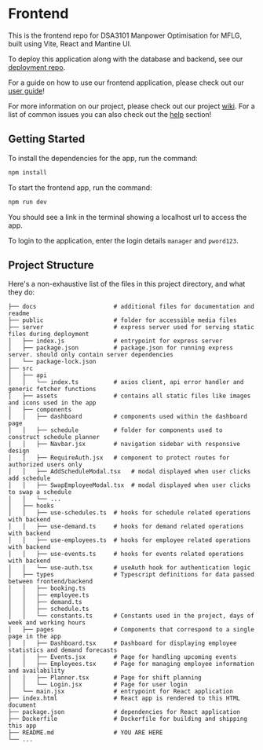 # Frontend

This is the frontend repo for DSA3101 Manpower Optimisation for MFLG, built using Vite, React and Mantine UI.

To deploy this application along with the database and backend, see our [deployment repo](https://github.com/kevin-pek/dsa3101-deployment).

For a guide on how to use our frontend application, please check out our [user guide](https://docs.google.com/document/d/1UIK-Pzp5kED8erwhT2WhK-t0zv-lOWuc3SqK3n4nTaQ/edit?usp=sharing)!

For more information on our project, please check out our project [wiki](https://github.com/kevin-pek/dsa3101-deployment/wiki). For a list of common issues you can also check out the [help](https://github.com/kevin-pek/dsa3101-deployment/wiki/Help) section!

## Getting Started

To install the dependencies for the app, run the command:

```sh
npm install
```

To start the frontend app, run the command:

```sh
npm run dev
```

You should see a link in the terminal showing a localhost url to access the app.

To login to the application, enter the login details `manager` and `pword123`.

## Project Structure

Here's a non-exhaustive list of the files in this project directory, and what they do:

```plaintext
├── docs                      # additional files for documentation and readme
├── public                    # folder for accessible media files
├── server                    # express server used for serving static files during deployment
│   ├── index.js              # entrypoint for express server
│   ├── package.json          # package.json for running express server. should only contain server dependencies
│   └── package-lock.json
├── src
│   ├── api
│   │   └── index.ts          # axios client, api error handler and generic fetcher functions
│   ├── assets                # contains all static files like images and icons used in the app
│   ├── components
│   │   ├── dashboard         # components used within the dashboard page
│   │   ├── schedule          # folder for components used to construct schedule planner
│   │   ├── Navbar.jsx        # navigation sidebar with responsive design
│   │   ├── RequireAuth.jsx   # component to protect routes for authorized users only
│   │   ├── AddScheduleModal.tsx   # modal displayed when user clicks add schedule
│   │   ├── SwapEmployeeModal.tsx  # modal displayed when user clicks to swap a schedule
│   │   └── ...
│   ├── hooks
│   │   ├── use-schedules.ts  # hooks for schedule related operations with backend
│   │   ├── use-demand.ts     # hooks for demand related operations with backend
│   │   ├── use-employees.ts  # hooks for employee related operations with backend
│   │   ├── use-events.ts     # hooks for events related operations with backend
│   │   └── use-auth.tsx      # useAuth hook for authentication logic
│   ├── types                 # Typescript definitions for data passed between frontend/backend
│   │   ├── booking.ts
│   │   ├── employee.ts
│   │   ├── demand.ts
│   │   ├── schedule.ts
│   │   └── constants.ts      # Constants used in the project, days of week and working hours
│   ├── pages                 # Components that correspond to a single page in the app
│   │   ├── Dashboard.tsx     # Dashboard for displaying employee statistics and demand forecasts
│   │   ├── Events.jsx        # Page for handling upcoming events
│   │   ├── Employees.tsx     # Page for managing employee information and availability
│   │   ├── Planner.tsx       # Page for shift planning
│   │   └── Login.jsx         # Page for user login
│   └── main.jsx              # entrypoint for React application
├── index.html                # React app is rendered to this HTML document
├── package.json              # dependencies for React application
├── Dockerfile                # Dockerfile for building and shipping this app
├── README.md                 # YOU ARE HERE
└── ...
```
